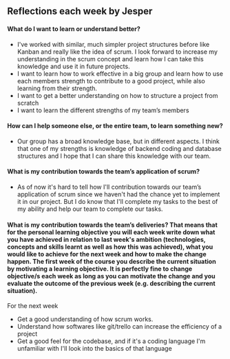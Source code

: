 ## Reflections each week by Jesper

#### What do I want to learn or understand better?
- I've worked with similar, much simpler project structures before like Kanban and really like the idea of scrum. I look forward to increase my understanding in the scrum concept and learn how I can take this knowledge and use it in future projects.
- I want to learn how to work effective in a big group and learn how to use each members strength to contribute to a good project, while also learning from their strength.
- I want to get a better understanding on how to structure a project from scratch
- I want to learn the different strengths of my team’s members

#### How can I help someone else, or the entire team, to learn something new?
- Our group has a broad knowledge base, but in different aspects. I think that one of my strengths is knowledge of backend coding and database structures and I hope that I can share this knowledge with our team. 

#### What is my contribution towards the team’s application of scrum?
- As of now it's hard to tell how I'll contribution towards our team’s application of scrum since we haven't had the chance yet to implement it in our project. But I do know that I'll complete my tasks to the best of my ability and help our team to complete our tasks.

#### What is my contribution towards the team’s deliveries? That means that for the personal learning objective you will each week write down what you have achieved in relation to last week's ambition (technologies, concepts and skills learnt as well as how this was achieved), what you would like to achieve for the next week and how to make the change happen. The first week of the course you describe the current situation by motivating a learning objective. It is perfectly fine to change objective/s each week as long as you can motivate the change and you evaluate the outcome of the previous week (e.g. describing the current situation).
For the next week
- Get a good understanding of how scrum works.
- Understand how softwares like git/trello can increase the efficiency of a project
- Get a good feel for the codebase, and if it's a coding language I'm unfamiliar with I'll look into the basics of that language 